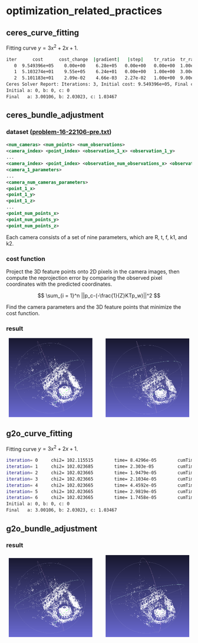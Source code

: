 # optimization_related_practices
## ceres_curve_fitting
Fitting curve $y = 3x^2+2x+1$.

```bash
iter      cost      cost_change  |gradient|   |step|    tr_ratio  tr_radius  ls_iter  iter_time  total_time
   0  9.549396e+05    0.00e+00    6.28e+05   0.00e+00   0.00e+00  1.00e+04        0    3.55e-03    5.89e-03
   1  5.103274e+01    9.55e+05    6.24e+01   0.00e+00   1.00e+00  3.00e+04        1    5.02e-03    1.11e-02
   2  5.101183e+01    2.09e-02    4.66e-03   2.27e-02   1.00e+00  9.00e+04        1    3.47e-03    1.46e-02
Ceres Solver Report: Iterations: 3, Initial cost: 9.549396e+05, Final cost: 5.101183e+01, Termination: CONVERGENCE
Initial a: 0, b: 0, c: 0
Final   a: 3.00106, b: 2.03023, c: 1.03467
```

## ceres_bundle_adjustment
### dataset ([problem-16-22106-pre.txt](http://grail.cs.washington.edu/projects/bal/dubrovnik.html))
```xml
<num_cameras> <num_points> <num_observations>
<camera_index> <point_index> <observation_1_x> <observation_1_y>
...
<camera_index> <point_index> <observation_num_observations_x> <observation_num_observations_y>
<camera_1_parameters>
...
<camera_num_cameras_parameters>
<point_1_x>
<point_1_y>
<point_1_z>
...
<point_num_points_x>
<point_num_points_y>
<point_num_points_z>
```
Each camera consists of a set of nine parameters, which are R, t, f, k1, and k2.

### cost function
Project the 3D feature points onto 2D pixels in the camera images, then compute the reprojection error by comparing the observed pixel coordinates with the predicted coordinates.

$$
\sum_{i = 1}^n ||p_c-(-\frac{1}{Z}KTp_w)||^2
$$

Find the camera parameters and the 3D feature points that minimize the cost function.

### result
<p align="center">
  <img alt="Light" src="images/before_ba.png" width="45%">
&nbsp; &nbsp; &nbsp; &nbsp;
  <img alt="Dark" src="images/after_ba.png" width="45%">
</p>

## g2o_curve_fitting
Fitting curve $y = 3x^2+2x+1$.
```bash
iteration= 0     chi2= 102.115515        time= 8.4296e-05        cumTime= 8.4296e-05     edges= 100      schur= 0        lambda= 0.693782        levenbergIter= 1
iteration= 1     chi2= 102.023685        time= 2.303e-05         cumTime= 0.000107326    edges= 100      schur= 0        lambda= 0.231261        levenbergIter= 1
iteration= 2     chi2= 102.023665        time= 1.9479e-05        cumTime= 0.000126805    edges= 100      schur= 0        lambda= 0.154174        levenbergIter= 1
iteration= 3     chi2= 102.023665        time= 2.1034e-05        cumTime= 0.000147839    edges= 100      schur= 0        lambda= 0.102783        levenbergIter= 1
iteration= 4     chi2= 102.023665        time= 4.4592e-05        cumTime= 0.000192431    edges= 100      schur= 0        lambda= 143700.427716   levenbergIter= 7
iteration= 5     chi2= 102.023665        time= 2.9819e-05        cumTime= 0.00022225     edges= 100      schur= 0        lambda= 3139183743.593379       levenbergIter= 6
iteration= 6     chi2= 102.023665        time= 1.7458e-05        cumTime= 0.000239708    edges= 100      schur= 0        lambda= 6278367487.186757       levenbergIter= 1
Initial a: 0, b: 0, c: 0
Final   a: 3.00106, b: 2.03023, c: 1.03467
```

## g2o_bundle_adjustment
### result
<p align="center">
  <img alt="Light" src="images/before_ba.png" width="45%">
&nbsp; &nbsp; &nbsp; &nbsp;
  <img alt="Dark" src="images/g2o_after_ba.png" width="45%">
</p>